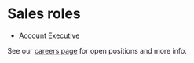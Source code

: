 # Sales roles

- [Account Executive](https://jobs.lever.co/sourcegraph/35aff80b-be4f-4887-a465-3e91e1ca3d2b)

See our [careers page](https://boards.greenhouse.io/sourcegraph91) for open positions and more info.
